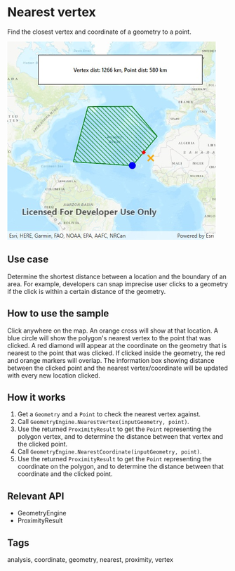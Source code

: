 # Nearest vertex

Find the closest vertex and coordinate of a geometry to a point.

![Image of nearest vertex](NearestVertex.jpg)

## Use case

Determine the shortest distance between a location and the boundary of an area. For example, developers can snap imprecise user clicks to a geometry if the click is within a certain distance of the geometry.

## How to use the sample

Click anywhere on the map. An orange cross will show at that location. A blue circle will show the polygon's nearest vertex to the point that was clicked. A red diamond will appear at the coordinate on the geometry that is nearest to the point that was clicked. If clicked inside the geometry, the red and orange markers will overlap. The information box showing distance between the clicked point and the nearest vertex/coordinate will be updated with every new location clicked.

## How it works

1. Get a `Geometry` and a `Point` to check the nearest vertex against.
2. Call `GeometryEngine.NearestVertex(inputGeometry, point)`.
3. Use the returned `ProximityResult` to get the `Point` representing the polygon vertex, and to determine the distance between that vertex and the clicked point.
4. Call `GeometryEngine.NearestCoordinate(inputGeometry, point)`.
5. Use the returned `ProximityResult` to get the `Point` representing the coordinate on the polygon, and to determine the distance between that coordinate and the clicked point.

## Relevant API

* GeometryEngine
* ProximityResult

## Tags

analysis, coordinate, geometry, nearest, proximity, vertex